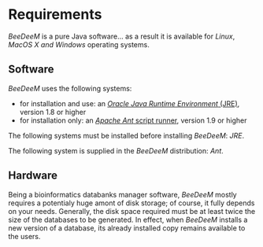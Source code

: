# Requirements

_BeeDeeM_ is a pure Java software... as a result it is available for _Linux_, _MacOS X and Windows_ operating systems.

## Software

_BeeDeeM_ uses the following systems:

* for installation and use: an [_Oracle Java Runtime Environment_ \(JRE\)](http://www.oracle.com/technetwork/java/javase/downloads/jdk8-downloads-2133151.html), version 1.8 or higher
* for installation only: an [_Apache Ant_ script runner](https://ant.apache.org/bindownload.cgi), version 1.9 or higher

The following systems must be installed before installing _BeeDeeM_: _JRE_.

The following system is supplied in the _BeeDeeM_ distribution: _Ant_.

## Hardware

Being a bioinformatics databanks manager software, _BeeDeeM_ mostly requires a potentialy huge amont of disk storage; of course, it fully depends on your needs. Generally, the disk space required must be at least twice the size of the databases to be generated. In effect, when _BeeDeeM_ installs a new version of a database, its already installed copy remains available to the users.

